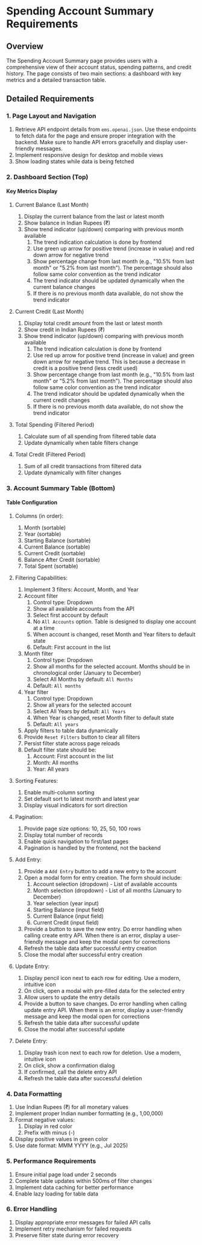 # Spending Account Summary Requirements

## Overview

The Spending Account Summary page provides users with a comprehensive view of their account status, spending patterns, and credit history. The page consists of two main sections: a dashboard with key metrics and a detailed transaction table.

## Detailed Requirements

### 1. Page Layout and Navigation

1. Retrieve API endpoint details from `ems.openai.json`. Use these endpoints to fetch data for the page and ensure proper integration with the backend. Make sure to handle API errors gracefully and display user-friendly messages.
2. Implement responsive design for desktop and mobile views
3. Show loading states while data is being fetched

### 2. Dashboard Section (Top)

#### Key Metrics Display

1. Current Balance (Last Month)
   1. Display the current balance from the last or latest month
   2. Show balance in Indian Rupees (₹)
   3. Show trend indicator (up/down) comparing with previous month available
      1. The trend indication calculation is done by frontend
      2. Use green up arrow for positive trend (increase in value) and red down arrow for negative trend
      3. Show percentage change from last month (e.g., "10.5% from last month" or "5.2% from last month"). The percentage should also follow same color convention as the trend indicator
      4. The trend indicator should be updated dynamically when the current balance changes
      5. If there is no previous month data available, do not show the trend indicator

2. Current Credit (Last Month)
   1. Display total credit amount from the last or latest month
   2. Show credit in Indian Rupees (₹)
   3. Show trend indicator (up/down) comparing with previous month available
      1. The trend indication calculation is done by frontend
      2. Use red up arrow for positive trend (increase in value) and green down arrow for negative trend. This is because a decrease in credit is a positive trend (less credit used)
      3. Show percentage change from last month (e.g., "10.5% from last month" or "5.2% from last month"). The percentage should also follow same color convention as the trend indicator
      4. The trend indicator should be updated dynamically when the current credit changes
      5. If there is no previous month data available, do not show the trend indicator

3. Total Spending (Filtered Period)
   1. Calculate sum of all spending from filtered table data
   2. Update dynamically when table filters change

4. Total Credit (Filtered Period)
   1. Sum of all credit transactions from filtered data
   2. Update dynamically with filter changes

### 3. Account Summary Table (Bottom)

#### Table Configuration

1. Columns (in order):
   1. Month (sortable)
   2. Year (sortable)
   3. Starting Balance (sortable)
   4. Current Balance (sortable)
   5. Current Credit (sortable)
   6. Balance After Credit (sortable)
   7. Total Spent (sortable)

2. Filtering Capabilities:
   1. Implement 3 filters: Account, Month, and Year
   2. Account filter
      1. Control type: Dropdown
      2. Show all available accounts from the API
      3. Select first account by default
      4. No `All Accounts` option. Table is designed to display one account at a time
      5. When account is changed, reset Month and Year filters to default state
      6. Default: First account in the list
   3. Month filter
      1. Control type: Dropdown
      2. Show all months for the selected account. Months should be in chronological order (January to December)
      3. Select All Months by default: `All Months`
      4. Default: `All months`
   4. Year filter
      1. Control type: Dropdown
      2. Show all years for the selected account
      3. Select All Years by default: `All Years`
      4. When Year is changed, reset Month filter to default state
      5. Default: `All years`
   5. Apply filters to table data dynamically
   6. Provide `Reset Filters` button to clear all filters
   7. Persist filter state across page reloads
   8. Default filter state should be:
      1. Account: First account in the list
      2. Month: All months
      3. Year: All years

3. Sorting Features:
   1. Enable multi-column sorting
   2. Set default sort to latest month and latest year
   3. Display visual indicators for sort direction

4. Pagination:
   1. Provide page size options: 10, 25, 50, 100 rows
   2. Display total number of records
   3. Enable quick navigation to first/last pages
   4. Pagination is handled by the frontend, not the backend

5. Add Entry:
   1. Provide a `Add Entry` button to add a new entry to the account
   2. Open a modal form for entry creation. The form should include:
      1. Account selection (dropdown) - List of available accounts
      2. Month selection (dropdown) - List of all months (January to December)
      3. Year selection (year input)
      4. Starting Balance (input field)
      5. Current Balance (input field)
      6. Current Credit (input field)
   3. Provide a button to save the new entry. Do error handling when calling create entry API. When there is an error, display a user-friendly message and keep the modal open for corrections
   4. Refresh the table data after successful entry creation
   5. Close the modal after successful entry creation

6. Update Entry:
   1. Display pencil icon next to each row for editing. Use a modern, intuitive icon
   2. On click, open a modal with pre-filled data for the selected entry
   3. Allow users to update the entry details
   4. Provide a button to save changes. Do error handling when calling update entry API. When there is an error, display a user-friendly message and keep the modal open for corrections
   5. Refresh the table data after successful update
   6. Close the modal after successful update

7. Delete Entry:
   1. Display trash icon next to each row for deletion. Use a modern, intuitive icon
   2. On click, show a confirmation dialog
   3. If confirmed, call the delete entry API
   4. Refresh the table data after successful deletion

### 4. Data Formatting

1. Use Indian Rupees (₹) for all monetary values
2. Implement proper Indian number formatting (e.g., 1,00,000)
3. Format negative values:
   1. Display in red color
   2. Prefix with minus (-)
4. Display positive values in green color
5. Use date format: MMM YYYY (e.g., Jul 2025)

### 5. Performance Requirements

1. Ensure initial page load under 2 seconds
2. Complete table updates within 500ms of filter changes
3. Implement data caching for better performance
4. Enable lazy loading for table data

### 6. Error Handling

1. Display appropriate error messages for failed API calls
2. Implement retry mechanism for failed requests
3. Preserve filter state during error recovery

